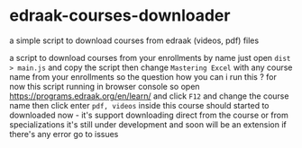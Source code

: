 # edraak-courses-downloader
a simple script to download courses from edraak (videos, pdf) files

a script to download courses from your enrollments by name just open `dist > main.js` and copy the script then change `Mastering Excel` with any course name from your enrollments so the question how you can i run this ? for now this script running in browser console so open https://programs.edraak.org/en/learn/ and click `F12` and change the course name then click enter `pdf, videos` inside this course should started to downloaded now - it's support downloading direct from the course or from specializations it's still under development and soon will be an extension if there's any error go to issues
